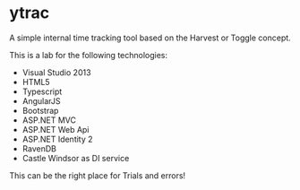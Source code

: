 ytrac
=====

A simple  internal time tracking tool based on the Harvest or Toggle concept.

This is a lab for the following technologies:

* Visual Studio 2013
* HTML5
* Typescript
* AngularJS
* Bootstrap
* ASP.NET MVC
* ASP.NET Web Api
* ASP.NET Identity 2
* RavenDB
* Castle Windsor as DI service

This can be the right place for Trials and errors!
